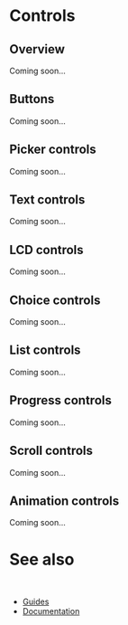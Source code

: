 # Controls

## Overview

Coming soon...

## Buttons

Coming soon...

## Picker controls

Coming soon...

## Text controls

Coming soon...

## LCD controls

Coming soon...

## Choice controls

Coming soon...

## List controls

Coming soon...

## Progress controls

Coming soon...

## Scroll controls

Coming soon...

## Animation controls

Coming soon...

# See also
​
* [Guides](/docs/documentation/Guides)
* [Documentation](/docs/documentation)
